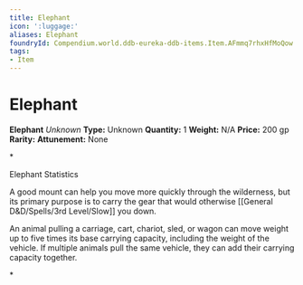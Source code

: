 ```yaml
---
title: Elephant
icon: ':luggage:'
aliases: Elephant
foundryId: Compendium.world.ddb-eureka-ddb-items.Item.AFmmq7rhxHfMoQow
tags:
- Item
---
```


# Elephant

**Elephant**
_Unknown_
**Type:** Unknown
**Quantity:** 1
**Weight:** N/A
**Price:** 200 gp
**Rarity:** 
**Attunement:** None

*<p>Elephant Statistics

A good mount can help you move more quickly through the wilderness, but its primary purpose is to carry the gear that would otherwise [[General D&D/Spells/3rd Level/Slow]] you down.

An animal pulling a carriage, cart, chariot, sled, or wagon can move weight up to five times its base carrying capacity, including the weight of the vehicle. If multiple animals pull the same vehicle, they can add their carrying capacity together.</p>*